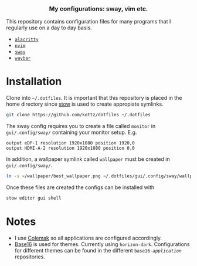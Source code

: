 <p align=center>
    <h3 align=center>My configurations: sway, vim etc.</h3>
</p>

This repository contains configuration files for many programs that I regularly use on a day to day basis.
 - [`alacritty`](https://github.com/alacritty/alacritty)
 - [`nvim`](https://neovim.io/)
 - [`sway`](https://swaywm.org)
 - [`waybar`](https://github.com/Alexays/Waybar)

# Installation
Clone into `~/.dotfiles`. It is important that this repository is placed in 
the home directory since [stow](https://www.gnu.org/software/stow/) is used to
create appropiate symlinks.

```bash
git clone https://github.com/kottz/dotfiles ~/.dotfiles
```

The sway config requires you to create a file called `monitor` in `gui/.config/sway/` containing your monitor setup. E.g.
```
output eDP-1 resolution 1920x1080 position 1920,0
output HDMI-A-2 resolution 1920x1080 position 0,0
```
In addition, a wallpaper symlink called `wallpaper` must be created in `gui/.config/sway/`.

```bash
ln -s ~/wallpaper/best_wallpaper.png ~/.dotfiles/gui/.config/sway/wallpaper
```

Once these files are created the configs can be installed with
```bash
stow editor gui shell
```

# Notes
- I use [Colemak](https://colemak.com/) so all applications are configured accordingly.
- [Base16](https://github.com/chriskempson/base16) is used for themes. 
Currently using `horizon-dark`. Configurations for different themes can be 
found in the different <code>base16-*application*</code> repositories.
